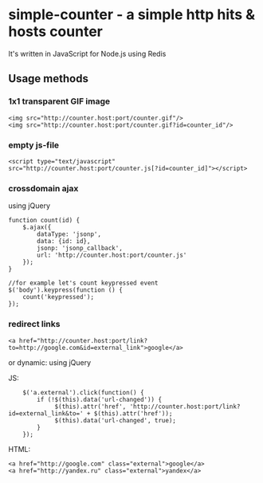 simple-counter - a simple http hits & hosts counter
===================================================

It's written in JavaScript for Node.js using Redis

## Usage methods
### 1x1 transparent GIF image
	<img src="http://counter.host:port/counter.gif"/>
	<img src="http://counter.host:port/counter.gif?id=counter_id"/>


### empty js-file
	<script type="text/javascript" src="http://counter.host:port/counter.js[?id=counter_id]"></script>

### crossdomain ajax
using jQuery

	function count(id) {
		$.ajax({
			dataType: 'jsonp',
			data: {id: id},
			jsonp: 'jsonp_callback',
			url: 'http://counter.host:port/counter.js'
		});
	}
	
	//for example let's count keypressed event
	$('body').keypress(function () {
		count('keypressed');
	});

### redirect links
	<a href="http://counter.host:port/link?to=http://google.com&id=external_link">google</a>

or dynamic:
using jQuery

JS:

		$('a.external').click(function() {
			if (!$(this).data('url-changed')) {
				 $(this).attr('href', 'http://counter.host:port/link?id=external_link&to=' + $(this).attr('href'));
				 $(this).data('url-changed', true);
			}
		});

HTML:
	
	<a href="http://google.com" class="external">google</a>
	<a href="http://yandex.ru" class="external">yandex</a>